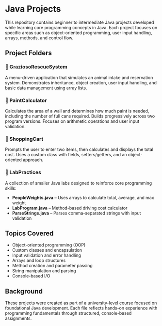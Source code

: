 # Java Projects

This repository contains beginner to intermediate Java projects developed while learning core programming concepts in Java.  Each project focuses on specific areas such as object-oriented programming, user input handling, arrays, methods, and control flow.

## Project Folders

### 📁 GraziosoRescueSystem
A menu-driven application that simulates an animal intake and reservation system.  Demonstrates inheritance, object creation, user input handling, and basic data management using array lists.

### 📁 PaintCalculator
Calculates the area of a wall and determines how much paint is needed, including the number of full cans required. Builds progressively across two program versions.  Focuses on arithmetic operations and user input validation.

### 📁 ShoppingCart
Prompts the user to enter two items, then calculates and displays the total cost.  Uses a custom class with fields, setters/getters, and an object-oriented approach.

### 📁 LabPractices
A collection of smaller Java labs designed to reinforce core programming skills:
- **PeopleWeights.java** – Uses arrays to calculate total, average, and max weight
- **LabProgram.java** – Method-based driving cost calculator
- **ParseStrings.java** – Parses comma-separated strings with input validation

## Topics Covered

- Object-oriented programming (OOP)
- Custom classes and encapsulation
- Input validation and error handling
- Arrays and loop structures
- Method creation and parameter passing
- String manipulation and parsing
- Console-based I/O

## Background

These projects were created as part of a university-level course focused on foundational Java development.  Each file reflects hands-on experience with programming fundamentals through structured, console-based assignments.
